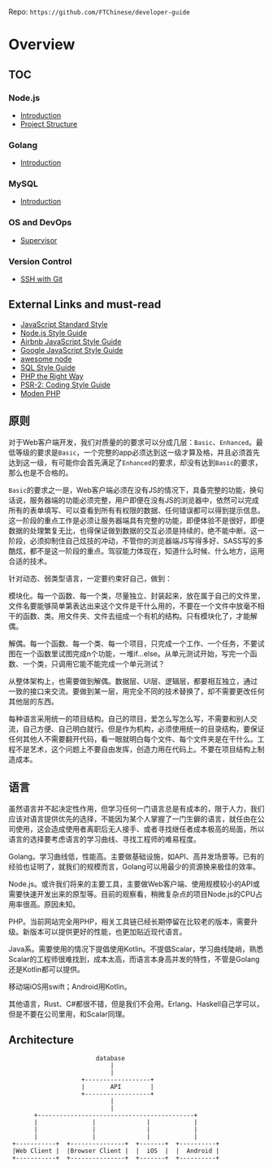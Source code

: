Repo: `https://github.com/FTChinese/developer-guide`

# Overview

## TOC

### Node.js

* [Introduction](./nodejs/introduction.md)
* [Project Structure](./nodejs/project-structure.md)

### Golang

* [Introduction](./golang/introduction.md)

### MySQL

* [Introduction](./mysql/mysql.md)

### OS and DevOps

* [Supervisor](./unix/supervisor.md)

### Version Control

* [SSH with Git](./version-control/ssh-with-git)

## External Links and must-read

* [JavaScript Standard Style](https://github.com/standard/standard)
* [Node.js Style Guide](https://github.com/felixge/node-style-guide)
* [Airbnb JavaScript Style Guide](https://github.com/airbnb/javascript)
* [Google JavaScript Style Guide](https://google.github.io/styleguide/jsguide.html)
* [awesome node](https://github.com/sindresorhus/awesome-nodejs)
* [SQL Style Guide](http://www.sqlstyle.guide/)
* [PHP the Right Way](http://www.phptherightway.com/)
* [PSR-2: Coding Style Guide](https://www.php-fig.org/psr/psr-2/)
* [Moden PHP](https://www.amazon.com/Modern-PHP-Features-Good-Practices/dp/1491905018)

## 原则

对于Web客户端开发，我们对质量的的要求可以分成几层：`Basic`、`Enhanced`。最低等级的要求是`Basic`，一个完整的app必须达到这一级才算及格，并且必须首先达到这一级，有可能你会首先满足了`Enhanced`的要求，却没有达到`Basic`的要求，那么也是不合格的。

`Basic`的要求之一是，Web客户端必须在没有JS的情况下，具备完整的功能，换句话说，服务器端的功能必须完整，用户即便在没有JS的浏览器中，依然可以完成所有的表单填写、可以查看到所有有权限的数据、任何错误都可以得到提示信息。这一阶段的重点工作是必须让服务器端具有完整的功能，即便体验不是很好，即便数据的处理繁复无比，也得保证做到数据的交互必须是持续的，绝不能中断。这一阶段，必须抑制住自己炫技的冲动，不管你的浏览器端JS写得多好、SASS写的多酷炫，都不是这一阶段的重点。驾驭能力体现在，知道什么时候、什么地方，运用合适的技术。

针对动态、弱类型语言，一定要约束好自己，做到：

模块化。每一个函数、每一个类，尽量独立、封装起来，放在属于自己的文件里，文件名要能够简单第表达出来这个文件是干什么用的，不要在一个文件中放毫不相干的函数、类。用文件夹、文件去组成一个有机的结构。只有模块化了，才能解偶。

解偶。每一个函数、每一个类、每一个项目，只完成一个工作、一个任务，不要试图在一个函数里试图完成n个功能，一堆if...else。从单元测试开始，写完一个函数、一个类，只调用它能不能完成一个单元测试？

从整体架构上，也需要做到解偶。数据层、UI层、逻辑层，都要相互独立，通过一致的接口来交流。要做到某一层，用完全不同的技术替换了，却不需要更改任何其他层的东西。

每种语言采用统一的项目结构。自己的项目，爱怎么写怎么写，不需要和别人交流，自己方便、自己明白就行。但是作为机构，必须使用统一的目录结构，要保证任何其他人不需要翻开代码，看一眼就明白每个文件、每个文件夹是在干什么。工程不是艺术，这个问题上不要自由发挥，创造力用在代码上。不要在项目结构上制造成本。

## 语言

虽然语言并不起决定性作用，但学习任何一门语言总是有成本的，限于人力，我们应该对语言提供优先的选择，不能因为某个人掌握了一门生僻的语言，就任由在公司使用，这会造成使用者离职后无人接手、或者寻找继任者成本极高的局面，所以语言的选择要考虑语言的学习曲线、寻找工程师的难易程度。

Golang。学习曲线低，性能高。主要做基础设施，如API、高并发场景等。已有的经验也证明了，就我们的规模而言，Golang可以用最少的资源换来极佳的效率。

Node.js。或许我们将来的主要工具，主要做Web客户端、使用规模较小的API或需要快速开发出来的原型等。目前的观察看，稍微复杂点的项目Node.js的CPU占用率很高。原因未知。

PHP。当前网站完全用PHP，相关工具链已经长期停留在比较老的版本，需要升级。新版本可以提供更好的性能，也更加贴近现代语言。

Java系。需要使用的情况下提倡使用Kotlin。不提倡Scalar，学习曲线陡峭，熟悉Scalar的工程师很难找到，成本太高，而语言本身高并发的特性，不管是Golang还是Kotlin都可以提供。

移动端iOS用swift；Android用Kotlin。

其他语言，Rust、C#都很不错，但是我们不会用。Erlang、Haskell自己学可以，但是不要在公司里用，和Scalar同理。

## Architecture
```
                        database
                            |
                            |
                    +------------------+
                    |       API        |
                    +------------------+
                            |
                            |
       +-------------------------------------------+
       |               |              |            |
       |               |              |            |
       |               |              |            |
 +-----------+  +---------------+  +-------+  +----------+
 |Web Client |  |Browser Client |  |  iOS  |  |  Android |
 +-----------+  +---------------+  +-------+  +----------+
```
